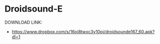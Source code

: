 Droidsound-E 
============
DOWNLOAD LINK:
* https://www.dropbox.com/s/16oj8twxc3y10pj/droidsounde167_60.apk?dl=1
